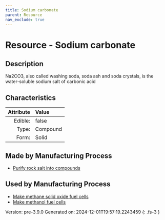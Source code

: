 ```yaml
---
title: Sodium carbonate
parent: Resource
nav_exclude: true
---
```

# Resource - Sodium carbonate

## Description
Na2CO3, also called washing soda,&#10;&#9;&#9;soda ash and soda crystals, is the water-soluble sodium salt of carbonic acid&#10;&#9;

## Characteristics

| Attribute      | Value |
|--------:|:------|
|Edible:|false|
|Type:|Compound|
|Form:|Solid|
 
## Made by Manufacturing Process

- [Purify rock salt into compounds](../process/purify-rock-salt-into-compounds.html)

## Used by Manufacturing Process

- [Make methane solid oxide fuel cells](../process/make-methane-solid-oxide-fuel-cells.html)
- [Make methanol fuel cells](../process/make-methanol-fuel-cells.html)


    

Version: pre-3.9.0 Generated on: 2024-12-01T19:57:19.2243459
{: .fs-3 }
